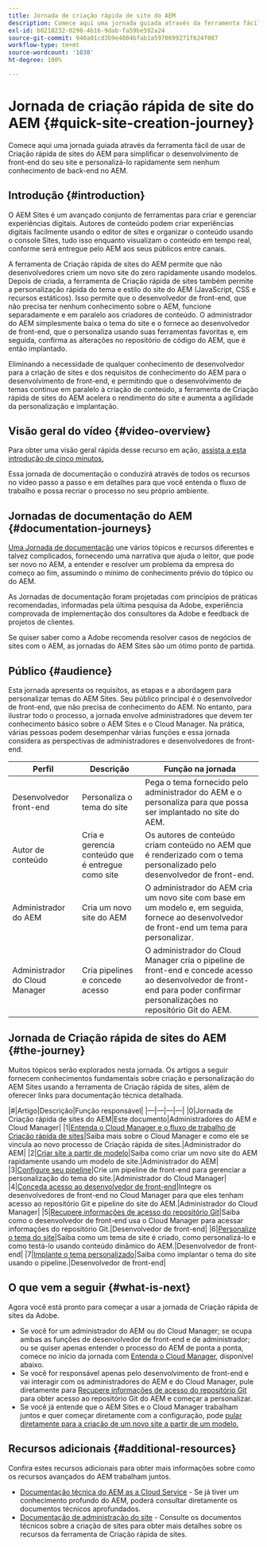 ```yaml
---
title: Jornada de criação rápida de site do AEM
description: Comece aqui uma jornada guiada através da ferramenta fácil de usar de Criação rápida de sites do AEM para simplificar o desenvolvimento de front-end do seu site e personalizá-lo rapidamente sem nenhum conhecimento de back-end no AEM.
exl-id: b8218232-0298-4b16-9dab-fa59be592a24
source-git-commit: 940a01cd3b9e4804bfab1a5970699271f624f087
workflow-type: tm+mt
source-wordcount: '1030'
ht-degree: 100%

---
```


# Jornada de criação rápida de site do AEM {#quick-site-creation-journey}

Comece aqui uma jornada guiada através da ferramenta fácil de usar de Criação rápida de sites do AEM para simplificar o desenvolvimento de front-end do seu site e personalizá-lo rapidamente sem nenhum conhecimento de back-end no AEM.

## Introdução {#introduction}

O AEM Sites é um avançado conjunto de ferramentas para criar e gerenciar experiências digitais. Autores de conteúdo podem criar experiências digitais facilmente usando o editor de sites e organizar o conteúdo usando o console Sites, tudo isso enquanto visualizam o conteúdo em tempo real, conforme será entregue pelo AEM aos seus públicos entre canais.

A ferramenta de Criação rápida de sites do AEM permite que não desenvolvedores criem um novo site do zero rapidamente usando modelos. Depois de criada, a ferramenta de Criação rápida de sites também permite a personalização rápida do tema e estilo do site do AEM (JavaScript, CSS e recursos estáticos). Isso permite que o desenvolvedor de front-end, que não precisa ter nenhum conhecimento sobre o AEM, funcione separadamente e em paralelo aos criadores de conteúdo. O administrador do AEM simplesmente baixa o tema do site e o fornece ao desenvolvedor de front-end, que o personaliza usando suas ferramentas favoritas e, em seguida, confirma as alterações no repositório de código do AEM, que é então implantado.

Eliminando a necessidade de qualquer conhecimento de desenvolvedor para a criação de sites e dos requisitos de conhecimento do AEM para o desenvolvimento de front-end, e permitindo que o desenvolvimento de temas continue em paralelo à criação de conteúdo, a ferramenta de Criação rápida de sites do AEM acelera o rendimento do site e aumenta a agilidade da personalização e implantação.

## Visão geral do vídeo {#video-overview}

Para obter uma visão geral rápida desse recurso em ação, [assista a esta introdução de cinco minutos.](https://www.youtube.com/watch?v=NQeQ1jZ7ZBw)

Essa jornada de documentação o conduzirá através de todos os recursos no vídeo passo a passo e em detalhes para que você entenda o fluxo de trabalho e possa recriar o processo no seu próprio ambiente.

## Jornadas de documentação do AEM {#documentation-journeys}

[Uma Jornada de documentação](/help/journey-documentation/documentation-journeys.md) une vários tópicos e recursos diferentes e talvez complicados, fornecendo uma narrativa que ajuda o leitor, que pode ser novo no AEM, a entender e resolver um problema da empresa do começo ao fim, assumindo o mínimo de conhecimento prévio do tópico ou do AEM.

As Jornadas de documentação foram projetadas com princípios de práticas recomendadas, informadas pela última pesquisa da Adobe, experiência comprovada de implementação dos consultores da Adobe e feedback de projetos de clientes.

Se quiser saber como a Adobe recomenda resolver casos de negócios de sites com o AEM, as jornadas do AEM Sites são um ótimo ponto de partida.

## Público {#audience}

Esta jornada apresenta os requisitos, as etapas e a abordagem para personalizar temas do AEM Sites. Seu público principal é o desenvolvedor de front-end, que não precisa de conhecimento do AEM. No entanto, para ilustrar todo o processo, a jornada envolve administradores que devem ter conhecimento básico sobre o AEM Sites e o Cloud Manager. Na prática, várias pessoas podem desempenhar várias funções e essa jornada considera as perspectivas de administradores e desenvolvedores de front-end.

| Perfil | Descrição | Função na jornada |
|---|---|---|
| Desenvolvedor front-end | Personaliza o tema do site | Pega o tema fornecido pelo administrador do AEM e o personaliza para que possa ser implantado no site do AEM. |
| Autor de conteúdo | Cria e gerencia conteúdo que é entregue como site | Os autores de conteúdo criam conteúdo no AEM que é renderizado com o tema personalizado pelo desenvolvedor de front-end. |
| Administrador do AEM | Cria um novo site do AEM | O administrador do AEM cria um novo site com base em um modelo e, em seguida, fornece ao desenvolvedor de front-end um tema para personalizar. |
| Administrador do Cloud Manager | Cria pipelines e concede acesso | O administrador do Cloud Manager cria o pipeline de front-end e concede acesso ao desenvolvedor de front-end para poder confirmar personalizações no repositório Git do AEM. |

## Jornada de Criação rápida de sites do AEM {#the-journey}

Muitos tópicos serão explorados nesta jornada. Os artigos a seguir fornecem conhecimentos fundamentais sobre criação e personalização do AEM Sites usando a ferramenta de Criação rápida de sites, além de oferecer links para documentação técnica detalhada.

|#|Artigo|Descrição|Função responsável| 
|—|—|—|—| 
|0|Jornada de Criação rápida de sites do AEM|Este documento|Administradores do AEM e Cloud Manager| 
|1|[Entenda o Cloud Manager e o fluxo de trabalho de Criação rápida de sites](cloud-manager.md)|Saiba mais sobre o Cloud Manager e como ele se vincula ao novo processo de Criação rápida de sites.|Administrador do AEM| 
|2|[Criar site a partir de modelo](create-site.md)|Saiba como criar um novo site do AEM rapidamente usando um modelo de site.|Administrador do AEM| 
|3|[Configure seu pipeline](pipeline-setup.md)|Crie um pipeline de front-end para gerenciar a personalização do tema do site.|Administrador do Cloud Manager| 
|4|[Conceda acesso ao desenvolvedor de front-end](grant-access.md)|Integre os desenvolvedores de front-end no Cloud Manager para que eles tenham acesso ao repositório Git e pipeline do site do AEM.|Administrador do Cloud Manager| 
|5|[Recupere informações de acesso do repositório Git](retrieve-access.md)|Saiba como o desenvolvedor de front-end usa o Cloud Manager para acessar informações do repositório Git.|Desenvolvedor de front-end| 
|6|[Personalize o tema do site](customize-theme.md)|Saiba como um tema de site é criado, como personalizá-lo e como testá-lo usando conteúdo dinâmico do AEM.|Desenvolvedor de front-end| 
|7|[Implante o tema personalizado](deploy-theme.md)|Saiba como implantar o tema do site usando o pipeline.|Desenvolvedor de front-end|

## O que vem a seguir {#what-is-next}

Agora você está pronto para começar a usar a jornada de Criação rápida de sites da Adobe.

* Se você for um administrador do AEM ou do Cloud Manager; se ocupa ambas as funções de desenvolvedor de front-end e de administrador; ou se quiser apenas entender o processo do AEM de ponta a ponta, comece no início da jornada com [Entenda o Cloud Manager](cloud-manager.md), disponível abaixo.
* Se você for responsável apenas pelo desenvolvimento de front-end e vai interagir com os administradores do AEM e do Cloud Manager, pule diretamente para [Recupere informações de acesso do repositório Git](retrieve-access.md) para obter acesso ao repositório Git do AEM e começar a personalizar.
* Se você já entende que o AEM Sites e o Cloud Manager trabalham juntos e quer começar diretamente com a configuração, pode [pular diretamente para a criação de um novo site a partir de um modelo.](create-site.md)

## Recursos adicionais {#additional-resources}

Confira estes recursos adicionais para obter mais informações sobre como os recursos avançados do AEM trabalham juntos.

* [Documentação técnica do AEM as a Cloud Service](https://experienceleague.adobe.com/docs/experience-manager-cloud-service.html?lang=pt-BR) - Se já tiver um conhecimento profundo do AEM, poderá consultar diretamente os documentos técnicos aprofundados.
* [Documentação de administração do site](/help/sites-cloud/administering/site-creation/create-site.md) - Consulte os documentos técnicos sobre a criação de sites para obter mais detalhes sobre os recursos da ferramenta de Criação rápida de sites.
